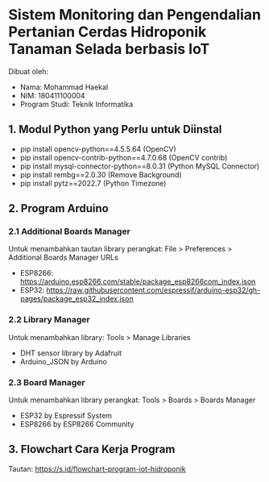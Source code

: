 # Sistem Monitoring dan Pengendalian Pertanian Cerdas Hidroponik Tanaman Selada berbasis IoT

Dibuat oleh:
- Nama: Mohammad Haekal
- NIM: 180411100004
- Program Studi: Teknik Informatika

## 1. Modul Python yang Perlu untuk Diinstal
- pip install opencv-python==4.5.5.64 (OpenCV)
- pip install opencv-contrib-python==4.7.0.68 (OpenCV contrib)
- pip install mysql-connector-python==8.0.31 (Python MySQL Connector)
- pip install rembg==2.0.30 (Remove Background)
- pip install pytz==2022.7 (Python Timezone)

## 2. Program Arduino
### 2.1 Additional Boards Manager
Untuk menambahkan tautan library perangkat: File > Preferences > Additional Boards Manager URLs
- ESP8266: https://arduino.esp8266.com/stable/package_esp8266com_index.json
- ESP32: https://raw.githubusercontent.com/espressif/arduino-esp32/gh-pages/package_esp32_index.json
### 2.2 Library Manager
Untuk menambahkan library: Tools > Manage Libraries
- DHT sensor library by Adafruit
- Arduino_JSON by Arduino
### 2.3 Board Manager
Untuk menambahkan library perangkat: Tools > Boards > Boards Manager
- ESP32 by Espressif System
- ESP8266 by ESP8266 Community

## 3. Flowchart Cara Kerja Program
Tautan: https://s.id/flowchart-program-iot-hidroponik

